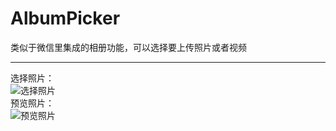 AlbumPicker
===
类似于微信里集成的相册功能，可以选择要上传照片或者视频

-----
选择照片：<br>
![](https://github.com/GGGHub/AlbumPicker/raw/master/AlbumPicker/AlbumPicker.gif "选择照片")<br>
预览照片：<br>
![](https://github.com/GGGHub/AlbumPicker/raw/master/AlbumPicker/Preview.gif "预览照片")<br>

